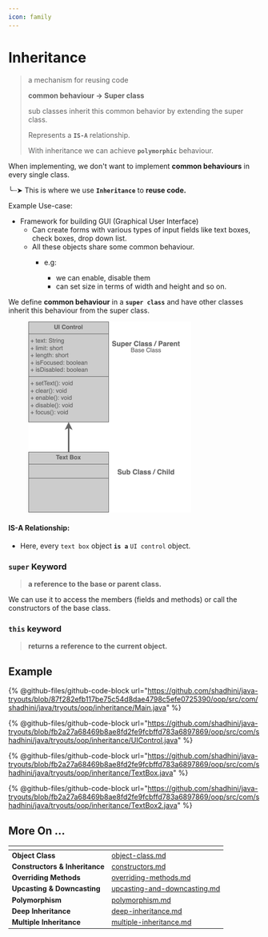 ```yaml
---
icon: family
---
```


# Inheritance

> a mechanism for reusing code
>
> **common behaviour -> Super class**
>
> sub classes inherit this common behavior by extending the super class.
>
> Represents a **`IS-A`** relationship.
>
> With inheritance we can achieve **`polymorphic`** behaviour.

When implementing, we don't want to implement **common behaviours** in every single class.&#x20;

╰┈➤ This is where we use **`Inheritance`** to **reuse code.**

&#x20;       Example Use-case:&#x20;

* Framework for building GUI (Graphical User Interface)
  * Can create forms with various types of input fields like text boxes, check boxes, drop down list.
  * All these objects share some common behaviour.
    *   e.g:&#x20;

        * we can enable, disable them
        * can set size in terms of width and height and so on.



We define **common behaviour** in a **`super class`** and have other classes inherit this behaviour from the super class.

<figure><img src="../../.gitbook/assets/java-inheritance.png" alt="" width="326"><figcaption></figcaption></figure>

#### IS-A Relationship:

* Here, every `text box` object **`is a`** `UI control` object.

### `super` Keyword

> **a reference to the base or parent class.**

We can use it to access the members (fields and methods) or call the constructors of the base class.&#x20;



### `this` keyword&#x20;

> **returns a reference to the current object.**



## Example&#x20;

{% @github-files/github-code-block url="https://github.com/shadhini/java-tryouts/blob/87f282efb117be75c54d8dae4798c5efe0725390/oop/src/com/shadhini/java/tryouts/oop/inheritance/Main.java" %}

{% @github-files/github-code-block url="https://github.com/shadhini/java-tryouts/blob/fb2a27a68469b8ae8fd2fe9fcbffd783a6897869/oop/src/com/shadhini/java/tryouts/oop/inheritance/UIControl.java" %}

{% @github-files/github-code-block url="https://github.com/shadhini/java-tryouts/blob/fb2a27a68469b8ae8fd2fe9fcbffd783a6897869/oop/src/com/shadhini/java/tryouts/oop/inheritance/TextBox.java" %}

{% @github-files/github-code-block url="https://github.com/shadhini/java-tryouts/blob/fb2a27a68469b8ae8fd2fe9fcbffd783a6897869/oop/src/com/shadhini/java/tryouts/oop/inheritance/TextBox2.java" %}



## More On ...

<table data-view="cards"><thead><tr><th></th><th data-hidden data-card-target data-type="content-ref"></th></tr></thead><tbody><tr><td><strong>Object Class</strong></td><td><a href="object-class.md">object-class.md</a></td></tr><tr><td><strong>Constructors &#x26; Inheritance</strong></td><td><a href="constructors.md">constructors.md</a></td></tr><tr><td><strong>Overriding Methods</strong></td><td><a href="overriding-methods.md">overriding-methods.md</a></td></tr><tr><td><strong>Upcasting &#x26; Downcasting</strong></td><td><a href="upcasting-and-downcasting.md">upcasting-and-downcasting.md</a></td></tr><tr><td><strong>Polymorphism</strong></td><td><a href="../polymorphism.md">polymorphism.md</a></td></tr><tr><td><strong>Deep Inheritance</strong></td><td><a href="deep-inheritance.md">deep-inheritance.md</a></td></tr><tr><td><strong>Multiple Inheritance</strong></td><td><a href="multiple-inheritance.md">multiple-inheritance.md</a></td></tr></tbody></table>

